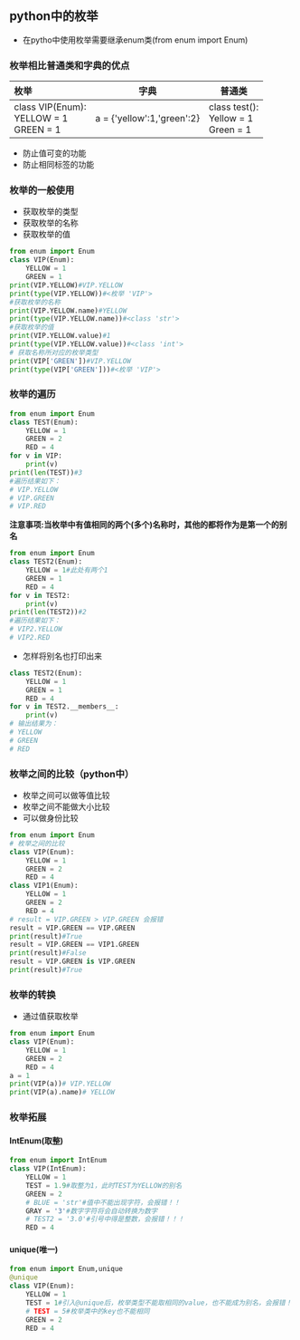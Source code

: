 ## python中的枚举  
+ 在pytho中使用枚举需要继承enum类(from enum import Enum)

### 枚举相比普通类和字典的优点
|枚举|字典|普通类|
|:---|----|----|
| class VIP(Enum):<br>YELLOW = 1<br>GREEN = 1 | a = {'yellow':1,'green':2} |  class test():<br>Yellow = 1<br>Green = 1   |
+ 防止值可变的功能
+ 防止相同标签的功能  
### 枚举的一般使用  
+ 获取枚举的类型
+ 获取枚举的名称
+ 获取枚举的值
```python
from enum import Enum
class VIP(Enum):
    YELLOW = 1
    GREEN = 1
print(VIP.YELLOW)#VIP.YELLOW
print(type(VIP.YELLOW))#<枚举 'VIP'>
#获取枚举的名称
print(VIP.YELLOW.name)#YELLOW
print(type(VIP.YELLOW.name))#<class 'str'>
#获取枚举的值
print(VIP.YELLOW.value)#1
print(type(VIP.YELLOW.value))#<class 'int'>
# 获取名称所对应的枚举类型
print(VIP['GREEN'])#VIP.YELLOW
print(type(VIP['GREEN']))#<枚举 'VIP'>
```
### 枚举的遍历
```python
from enum import Enum
class TEST(Enum):
    YELLOW = 1
    GREEN = 2
    RED = 4
for v in VIP:
    print(v)
print(len(TEST))#3
#遍历结果如下：
# VIP.YELLOW
# VIP.GREEN
# VIP.RED
```  
**注意事项:当枚举中有值相同的两个(多个)名称时，其他的都将作为是第一个的别名**  

```python
from enum import Enum
class TEST2(Enum):
    YELLOW = 1#此处有两个1
    GREEN = 1
    RED = 4
for v in TEST2:
    print(v)
print(len(TEST2))#2
#遍历结果如下：
# VIP2.YELLOW
# VIP2.RED
```  
+ 怎样将别名也打印出来  
```python
class TEST2(Enum):
    YELLOW = 1
    GREEN = 1
    RED = 4
for v in TEST2.__members__:
    print(v)
# 输出结果为：
# YELLOW
# GREEN
# RED
```
### 枚举之间的比较（python中）
+ 枚举之间可以做等值比较
+ 枚举之间不能做大小比较
+ 可以做身份比较

```python
from enum import Enum
# 枚举之间的比较
class VIP(Enum):
    YELLOW = 1
    GREEN = 2
    RED = 4
class VIP1(Enum):
    YELLOW = 1
    GREEN = 2
    RED = 4
# result = VIP.GREEN > VIP.GREEN 会报错
result = VIP.GREEN == VIP.GREEN
print(result)#True
result = VIP.GREEN == VIP1.GREEN
print(result)#False
result = VIP.GREEN is VIP.GREEN
print(result)#True
```  
### 枚举的转换  
+ 通过值获取枚举
```python
from enum import Enum
class VIP(Enum):
    YELLOW = 1
    GREEN = 2
    RED = 4
a = 1
print(VIP(a))# VIP.YELLOW
print(VIP(a).name)# YELLOW
```  
### 枚举拓展
#### IntEnum(取整)
```python
from enum import IntEnum
class VIP(IntEnum):
    YELLOW = 1
    TEST = 1.9#取整为1，此时TEST为YELLOW的别名
    GREEN = 2
    # BLUE = 'str'#值中不能出现字符，会报错！！
    GRAY = '3'#数字字符将会自动转换为数字
    # TEST2 = '3.0'#引号中得是整数，会报错！！！
    RED = 4
```  
#### unique(唯一)
```python
from enum import Enum,unique
@unique
class VIP(Enum):
    YELLOW = 1
    TEST = 1#引入@unique后，枚举类型不能取相同的value，也不能成为别名，会报错！！
    # TEST = 5#枚举类中的key也不能相同
    GREEN = 2
    RED = 4
```  
